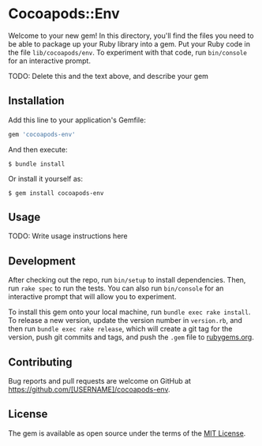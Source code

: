 # Cocoapods::Env

Welcome to your new gem! In this directory, you'll find the files you need to be able to package up your Ruby library into a gem. Put your Ruby code in the file `lib/cocoapods/env`. To experiment with that code, run `bin/console` for an interactive prompt.

TODO: Delete this and the text above, and describe your gem

## Installation

Add this line to your application's Gemfile:

```ruby
gem 'cocoapods-env'
```

And then execute:

    $ bundle install

Or install it yourself as:

    $ gem install cocoapods-env

## Usage

TODO: Write usage instructions here

## Development

After checking out the repo, run `bin/setup` to install dependencies. Then, run `rake spec` to run the tests. You can also run `bin/console` for an interactive prompt that will allow you to experiment.

To install this gem onto your local machine, run `bundle exec rake install`. To release a new version, update the version number in `version.rb`, and then run `bundle exec rake release`, which will create a git tag for the version, push git commits and tags, and push the `.gem` file to [rubygems.org](https://rubygems.org).

## Contributing

Bug reports and pull requests are welcome on GitHub at https://github.com/[USERNAME]/cocoapods-env.


## License

The gem is available as open source under the terms of the [MIT License](https://opensource.org/licenses/MIT).
